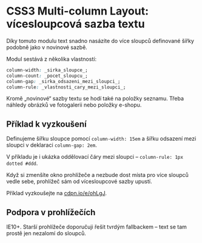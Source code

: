 CSS3 Multi-column Layout: vícesloupcová sazba textu
===================================================

Díky tomuto modulu text snadno nasázíte do více sloupců definované šířky podobně jako v novinové sazbě.

Modul sestává z několika vlastností:

```css
column-width: _sirka_sloupce_;
column-count: _pocet_sloupcu_;
column-gap: _sirka_odsazeni_mezi_sloupci_;
column-rule: _vlastnosti_cary_mezi_sloupci_;
```

Kromě „novinové“ sazby textu se hodí také na položky seznamu. Třeba náhledy obrázků ve fotogalerii nebo položky e-shopu.

Příklad k vyzkoušení
--------------------

Definujeme šířku sloupce pomocí `column-width: 15em` a šířku odsazení mezi sloupci v deklaraci `column-gap: 2em`.

V příkladu je i ukázka oddělovací čáry mezi sloupci – `column-rule: 1px dotted #ddd`.

Když si zmenšíte okno prohlížeče a nezbude dost místa pro více sloupců vedle sebe, prohlížeč sám od vícesloupcové sazby upustí.

Příklad vyzkoušejte na [cdpn.io/e/ohLgJ](http://cdpn.io/e/ohLgJ).


Podpora v prohlížečích
----------------------

IE10+. Starší prohlížeče doporučuji řešit tvrdým fallbackem – text se tam prostě jen nezalomí do sloupců.
